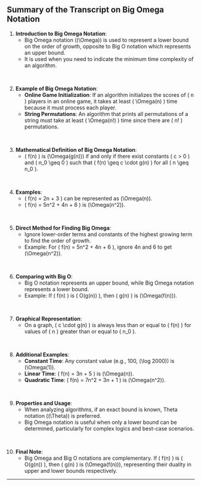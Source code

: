 ## Summary of the Transcript on Big Omega Notation

1. **Introduction to Big Omega Notation**:
   - Big Omega notation (\(\Omega\)) is used to represent a lower bound on the order of growth, opposite to Big O notation which represents an upper bound.
   - It is used when you need to indicate the minimum time complexity of an algorithm.
   
<br>

2. **Example of Big Omega Notation**:
   - **Online Game Initialization**: If an algorithm initializes the scores of \( n \) players in an online game, it takes at least \( \Omega(n) \) time because it must process each player.
   - **String Permutations**: An algorithm that prints all permutations of a string must take at least \( \Omega(n!) \) time since there are \( n! \) permutations.

<br>

3. **Mathematical Definition of Big Omega Notation**:
   - \( f(n) \) is \(\Omega(g(n))\) if and only if there exist constants \( c > 0 \) and \( n_0 \geq 0 \) such that \( f(n) \geq c \cdot g(n) \) for all \( n \geq n_0 \).

<br>

4. **Examples**:
   - \( f(n) = 2n + 3 \) can be represented as \(\Omega(n)\).
   - \( f(n) = 5n^2 + 4n + 6 \) is \(\Omega(n^2)\).

<br>

5. **Direct Method for Finding Big Omega**:
   - Ignore lower-order terms and constants of the highest growing term to find the order of growth.
   - Example: For \( f(n) = 5n^2 + 4n + 6 \), ignore 4n and 6 to get \(\Omega(n^2)\).

<br>

6. **Comparing with Big O**:
   - Big O notation represents an upper bound, while Big Omega notation represents a lower bound.
   - Example: If \( f(n) \) is \( O(g(n)) \), then \( g(n) \) is \(\Omega(f(n))\).

<br>

7. **Graphical Representation**:
   - On a graph, \( c \cdot g(n) \) is always less than or equal to \( f(n) \) for values of \( n \) greater than or equal to \( n_0 \).

<br>

8. **Additional Examples**:
   - **Constant Time**: Any constant value (e.g., 100, \(\log 2000\)) is \(\Omega(1)\).
   - **Linear Time**: \( f(n) = 3n + 5 \) is \(\Omega(n)\).
   - **Quadratic Time**: \( f(n) = 7n^2 + 3n + 1 \) is \(\Omega(n^2)\).

<br>

9. **Properties and Usage**:
   - When analyzing algorithms, if an exact bound is known, Theta notation (\(\Theta\)) is preferred.
   - Big Omega notation is useful when only a lower bound can be determined, particularly for complex logics and best-case scenarios.

<br>

10. **Final Note**:
    - Big Omega and Big O notations are complementary. If \( f(n) \) is \( O(g(n)) \), then \( g(n) \) is \(\Omega(f(n))\), representing their duality in upper and lower bounds respectively.

---